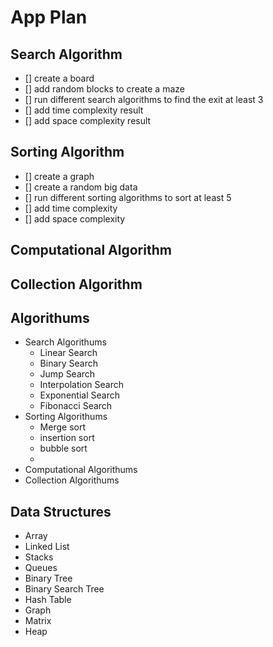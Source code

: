 # App Plan
## Search Algorithm
- [] create a board 
- [] add random blocks to create a maze
- [] run different search algorithms to find the exit at least 3 
- [] add time complexity result
- [] add space complexity result

## Sorting Algorithm
- [] create a graph
- [] create a random big data
- [] run different sorting algorithms to sort at least 5
- [] add time complexity
- [] add space complexity

## Computational Algorithm

## Collection Algorithm

## Algorithums
- Search Algorithums
  - Linear Search 
  - Binary Search
  - Jump Search
  - Interpolation Search
  - Exponential Search
  - Fibonacci Search
- Sorting Algorithums
  - Merge sort
  - insertion sort
  - bubble sort
  - 
- Computational Algorithums
- Collection Algorithums
## Data Structures
- Array
- Linked List
- Stacks 
- Queues
- Binary Tree
- Binary Search Tree
- Hash Table
- Graph
- Matrix
- Heap
